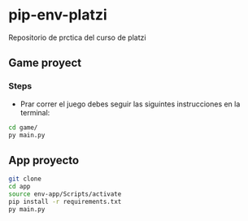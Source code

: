# pip-env-platzi
Repositorio de prctica del curso de platzi

## Game proyect
### Steps
- Prar correr el juego debes seguir las siguintes instrucciones en la terminal:
```sh
cd game/
py main.py
```

## App proyecto
```sh
git clone
cd app
source env-app/Scripts/activate
pip install -r requirements.txt
py main.py
```
